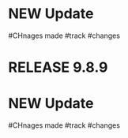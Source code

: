 # NEW Update
#CHnages made
#track
#changes

# RELEASE 9.8.9
# NEW Update
#CHnages made
#track
#changes
